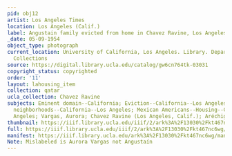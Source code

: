 ```yaml
---
pid: obj12
artist: Los Angeles Times
location: Los Angeles (Calif.)
label: Angustain family evicted from home in Chavez Ravine, Los Angeles (Calif.)
_date: 05-09-1954
object_type: photograph
current_location: University of California, Los Angeles. Library. Department of Special
  Collections
source: https://digital.library.ucla.edu/catalog/gw6cn764tk-03031
copyright_status: copyrighted
order: '11'
layout: lahousing_item
collection: qatar
ucla_collection: Chavez Ravine
subjects: Eminent domain--California; Eviction--California--Los Angeles; Mexican American
  neighborhoods--California--Los Angeles; Mexican Americans--Housing--California--Los
  Angeles; Vargas, Aurora; Chavez Ravine (Los Angeles, Calif.); Aréchiga Family
thumbnail: https://iiif.library.ucla.edu/iiif/2/ark%3A%2F13030%2Fkt467nc6wg/full/250,/0/default.jpg
full: https://iiif.library.ucla.edu/iiif/2/ark%3A%2F13030%2Fkt467nc6wg/full/full/0/default.jpg
manifest: https://iiif.library.ucla.edu/ark%3A%2F13030%2Fkt467nc6wg/manifest
Note: Mislabeled is Aurora Vargas not Angustaín
---
```

